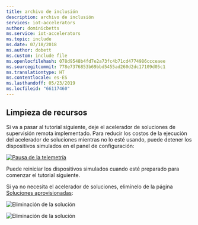 ```yaml
---
title: archivo de inclusión
description: archivo de inclusión
services: iot-accelerators
author: dominicbetts
ms.service: iot-accelerators
ms.topic: include
ms.date: 07/18/2018
ms.author: dobett
ms.custom: include file
ms.openlocfilehash: 078d9548b4fd7e2a73fc4b71cd4774986ccceaee
ms.sourcegitcommit: 778e7376853b69bbd5455ad260d2dc17109d05c1
ms.translationtype: HT
ms.contentlocale: es-ES
ms.lasthandoff: 05/23/2019
ms.locfileid: "66117460"
---
```

## <a name="clean-up-resources"></a>Limpieza de recursos

Si va a pasar al tutorial siguiente, deje el acelerador de soluciones de supervisión remota implementado. Para reducir los costos de la ejecución del acelerador de soluciones mientras no lo esté usando, puede detener los dispositivos simulados en el panel de configuración:

[![Pausa de la telemetría](./media/iot-accelerators-tutorial-cleanup/togglesimulation-inline.png)](./media/iot-accelerators-tutorial-cleanup/togglesimulation-expanded.png#lightbox)

Puede reiniciar los dispositivos simulados cuando esté preparado para comenzar el tutorial siguiente.

Si ya no necesita el acelerador de soluciones, elimínelo de la página [Soluciones aprovisionadas](https://www.azureiotsolutions.com/Accelerators#dashboard):

![Eliminación de la solución](media/iot-accelerators-tutorial-cleanup/deletesolution.png)

![Eliminación de la solución](media/iot-accelerators-tutorial-cleanup/deletesolution-provision.png)